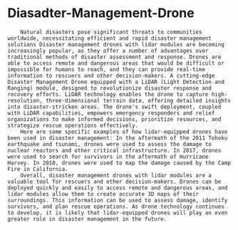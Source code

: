 # Diasadter-Management-Drone
        Natural disasters pose significant threats to communities worldwide, necessitating efficient and rapid disaster management solutions Disaster management drones with lidar modules are becoming increasingly popular, as they offer a number of advantages over traditional methods of disaster assessment and response. Drones are able to access remote and dangerous areas that would be difficult or impossible for humans to reach, and they can provide real-time information to rescuers and other decision-makers. A cutting-edge Disaster Management Drone equipped with a LiDAR (Light Detection and Ranging) module, designed to revolutionize disaster response and recovery efforts. LiDAR technology enables the drone to capture high-resolution, three-dimensional terrain data, offering detailed insights into disaster-stricken areas. The drone's swift deployment, coupled with LiDAR capabilities, empowers emergency responders and relief organizations to make informed decisions, prioritize resources, and strategize rescue operations effectively.
        Here are some specific examples of how lidar-equipped drones have been used in disaster management: In the aftermath of the 2011 Tohoku earthquake and tsunami, drones were used to assess the damage to nuclear reactors and other critical infrastructure. In 2017, drones were used to search for survivors in the aftermath of Hurricane Harvey. In 2018, drones were used to map the damage caused by the Camp Fire in California.
        Overall, disaster management drones with lidar modules are a valuable tool for rescuers and other decision-makers. Drones can be deployed quickly and easily to access remote and dangerous areas, and lidar modules allow them to create accurate 3D maps of their surroundings. This information can be used to assess damage, identify survivors, and plan rescue operations. As drone technology continues to develop, it is likely that lidar-equipped drones will play an even greater role in disaster management in the future.
